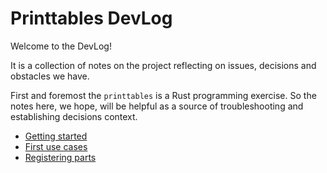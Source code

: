 # Printtables DevLog

Welcome to the DevLog!

It is a collection of notes on the project reflecting on issues, decisions and obstacles we have.

First and foremost the `printtables` is a Rust programming exercise. 
So the notes here, we hope, will be helpful as a source of troubleshooting and establishing decisions context.

- [Getting started](getting-started.md)
- [First use cases](first-use-cases.md)
- [Registering parts](./registering-parts.md)

